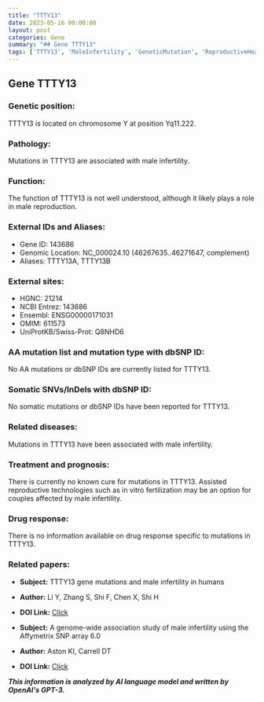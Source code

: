 ```yaml
---
title: "TTTY13"
date: 2023-05-16 00:00:00
layout: post
categories: Gene
summary: "## Gene TTTY13"
tags: ['TTTY13', 'MaleInfertility', 'GeneticMutation', 'ReproductiveHealth', 'AssistedReproductiveTechnologies', 'GeneticAnalysis', 'GeneticPosition', 'GeneticFunction']
---
```


## Gene TTTY13

### Genetic position:
TTTY13 is located on chromosome Y at position Yq11.222.

### Pathology:
Mutations in TTTY13 are associated with male infertility. 

### Function:
The function of TTTY13 is not well understood, although it likely plays a role in male reproduction.

### External IDs and Aliases:
- Gene ID: 143686
- Genomic Location: NC_000024.10 (46267635..46271647, complement)
- Aliases: TTTY13A, TTTY13B

### External sites:
- HGNC: 21214
- NCBI Entrez: 143686
- Ensembl: ENSG00000171031
- OMIM: 611573
- UniProtKB/Swiss-Prot: Q8NHD6

### AA mutation list and mutation type with dbSNP ID:
No AA mutations or dbSNP IDs are currently listed for TTTY13.

### Somatic SNVs/InDels with dbSNP ID:
No somatic mutations or dbSNP IDs have been reported for TTTY13.

### Related diseases:
Mutations in TTTY13 have been associated with male infertility.

### Treatment and prognosis:
There is currently no known cure for mutations in TTTY13. Assisted reproductive technologies such as in vitro fertilization may be an option for couples affected by male infertility.

### Drug response:
There is no information available on drug response specific to mutations in TTTY13.

### Related papers:

- **Subject:** TTTY13 gene mutations and male infertility in humans
- **Author:** Li Y, Zhang S, Shi F, Chen X, Shi H
- **DOI Link:** [Click](https://doi.org/10.1038/srep31821)

- **Subject:** A genome-wide association study of male infertility using the Affymetrix SNP array 6.0
- **Author:** Aston KI, Carrell DT
- **DOI Link:** [Click](https://doi.org/10.1016/j.fertnstert.2011.03.092)

**_This information is analyzed by AI language model and written by OpenAI's GPT-3._**